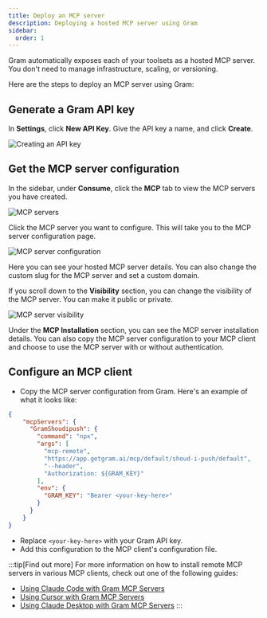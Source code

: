 ```yaml
---
title: Deploy an MCP server
description: Deploying a hosted MCP server using Gram
sidebar:
  order: 1
---
```


Gram automatically exposes each of your toolsets as a hosted MCP server. You don't need to manage infrastructure, scaling, or versioning.

Here are the steps to deploy an MCP server using Gram:

## Generate a Gram API key

In **Settings**, click **New API Key**. Give the API key a name, and click **Create**.

![Creating an API key](/img/guides/build-mcp/04-adding-api-key.png)

## Get the MCP server configuration

In the sidebar, under **Consume**, click the **MCP** tab to view the MCP servers you have created.

![MCP servers](/img/guides/build-mcp/04-mcp-servers.png)

Click the MCP server you want to configure. This will take you to the MCP server configuration page.

![MCP server configuration](/img/guides/build-mcp/04-mcp-details.png)

Here you can see your hosted MCP server details. You can also change the custom slug for the MCP server and set a custom domain. 

If you scroll down to the **Visibility** section, you can change the visibility of the MCP server. You can make it public or private. 

![MCP server visibility](/img/guides/build-mcp/04-mcp-visibility.png)

Under the **MCP Installation** section, you can see the MCP server installation details. You can also copy the MCP server configuration to your MCP client and choose to use the MCP server with or without authentication. 

## Configure an MCP client

- Copy the MCP server configuration from Gram. Here's an example of what it looks like:

```json
{
    "mcpServers": {
      "GramShoudipush": {
        "command": "npx",
        "args": [
          "mcp-remote",
          "https://app.getgram.ai/mcp/default/shoud-i-push/default",
          "--header",
          "Authorization: ${GRAM_KEY}"
        ],
        "env": {
          "GRAM_KEY": "Bearer <your-key-here>"
        }
      }
    }
}
```

- Replace `<your-key-here>` with your Gram API key.
- Add this configuration to the MCP client's configuration file.

:::tip[Find out more]
For more information on how to install remote MCP servers in various MCP clients, check out one of the following guides:
- [Using Claude Code with Gram MCP Servers](/clients/using-claude-code-with-gram-mcp-servers)
- [Using Cursor with Gram MCP Servers](/clients/using-cursor-with-gram-mcp-servers)
- [Using Claude Desktop with Gram MCP Servers](/clients/using-claude-desktop-with-gram-mcp-servers)
:::
